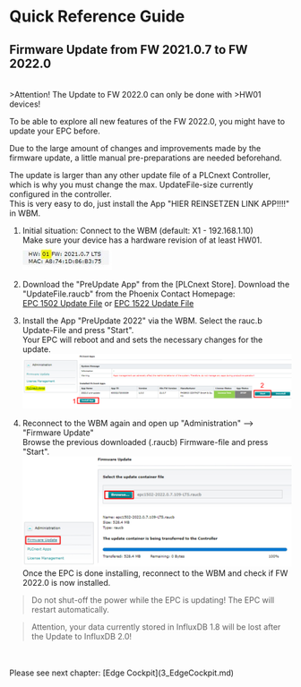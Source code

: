 # Quick Reference Guide<br>

## Firmware Update from FW 2021.0.7 to FW 2022.0
<br>
>Attention! The Update to FW 2022.0 can only be done with >HW01 devices!

To be able to explore all new features of the FW 2022.0, you might have to update your EPC before. <br>

Due to the large amount of changes and improvements made by the firmware update, a little manual pre-preparations are needed beforehand. <br>

The update is larger than any other update file of a PLCnext Controller, which is why you must change the max. UpdateFile-size currently configured in the controller. <br>
This is very easy to do, just install the App "HIER REINSETZEN LINK APP!!!!" in WBM.

1. Initial situation: Connect to the WBM (default: X1 - 192.168.1.10) <br>
Make sure your device has a hardware revision of at least HW01. <br>
![HW_RevWBM](../images/Update_Ausgangslage.JPG) <br>

2. Download the "PreUpdate App" from the [PLCnext Store].
   Download the "UpdateFile.raucb" from the Phoenix Contact Homepage: <br> [EPC 1502 Update File](https://www.phoenixcontact.com/de-de/produkte/box-pc-epc-1502-1185416) or [EPC 1522 Update File](https://www.phoenixcontact.com/1185423)

3. Install the App "PreUpdate 2022" via the WBM. Select the rauc.b Update-File and press "Start". <br>
Your EPC will reboot and and sets the necessary changes for the update. <BR>
![UpdateWBM](../images/Update_WBM.JPG) <br>

4. Reconnect to the WBM again and open up "Administration" --> "Firmware Update" <br>
Browse the previous downloaded (.raucb) Firmware-file and press "Start". <br>
![Update_Firmware](../images/Update_Firmware.jpg) <br>
Once the EPC is done installing, reconnect to the WBM and check if FW 2022.0 is now installed. <br>

> Do not shut-off the power while the EPC is updating! The EPC will restart automatically.

> Attention, your data currently stored in InfluxDB 1.8 will be lost after the Update to InfluxDB 2.0!

   
   <br>
   <br>
Please see next chapter: [Edge Cockpit](3_EdgeCockpit.md) <br>